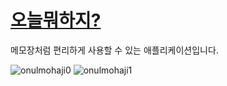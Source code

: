 # [오늘뭐하지?](https://play.google.com/store/apps/details?id=com.react_native_todo_list)

메모장처럼 편리하게 사용할 수 있는 애플리케이션입니다.

![onulmohaji0](https://play-lh.googleusercontent.com/ixGLVte5wow8tGFQh746vksXAeFnmdh8QPZEYQrepG-o97DcmeDi0g9eybb6nGkZ0g=w2560-h1440)
![onulmohaji1](https://play-lh.googleusercontent.com/yuooIE8QTfwwm1gJvD7TcUCLDT44AoGtKtSclg0USdnOt23KHemoXt7oFJ6w7Dxv_g=w2560-h1440)
